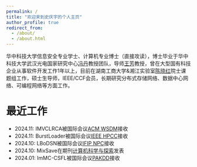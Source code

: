 ```yaml
---
permalink: /
title: "欢迎来到史庆宇的个人主页"
author_profile: true
redirect_from: 
  - /about/
  - /about.html
---
```


华中科技大学信息安全专业学士、计算机专业博士（直接攻读），博士毕业于华中科技大学武汉光电国家研究中心[冯丹](http://faculty.hust.edu.cn/dfeng/)教授团队，导师[王芳](http://faculty.hust.edu.cn/wangfang16/)教授，曾在大型国有科技企业从事软件开发工作1年以上，目前在湖南工商大学&湘江实验室[陈晓红](https://ysg.ckcest.cn/html/details/8038/index.html)院士课题组工作，硕士生导师，IEEE/CCF会员，长期研究分布式存储网络、数据中心网络、可编程网络等方面工作。

最近工作
======
+ 2024.11: IMVCLRCA被国际会议[ACM WSDM](https://www.wsdm-conference.org/2025/)接收
+ 2024.11: BurstLoader被国际会议[IEEE HPCC](http://www.ieee-hust-ncc.org/2024/HPCC/)接收
+ 2024.10: LBoDSN被国际会议[IFIP NPC](https://www.npc-conference.com/#/npc2024)接收
+ 2024.10: MixSave在期刊[计算机科学与探索](http://fcst.ceaj.org/CN/1673-9418/home.shtml)发表
+ 2024.01: ImMC-CSFL被国际会议[PAKDD](https://pakdd2024.org/)接收
